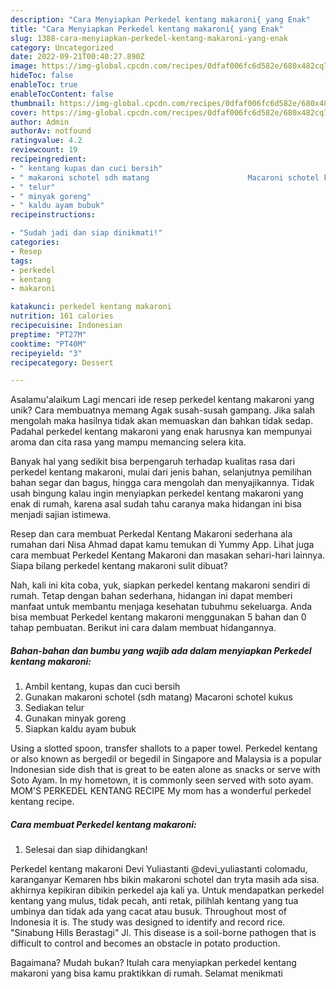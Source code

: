 ```yaml
---
description: "Cara Menyiapkan Perkedel kentang makaroni{ yang Enak"
title: "Cara Menyiapkan Perkedel kentang makaroni{ yang Enak"
slug: 1388-cara-menyiapkan-perkedel-kentang-makaroni-yang-enak
category: Uncategorized
date: 2022-09-21T00:40:27.890Z
image: https://img-global.cpcdn.com/recipes/0dfaf006fc6d582e/680x482cq70/perkedel-kentang-makaroni-foto-resep-utama.jpg
hideToc: false
enableToc: true
enableTocContent: false
thumbnail: https://img-global.cpcdn.com/recipes/0dfaf006fc6d582e/680x482cq70/perkedel-kentang-makaroni-foto-resep-utama.jpg
cover: https://img-global.cpcdn.com/recipes/0dfaf006fc6d582e/680x482cq70/perkedel-kentang-makaroni-foto-resep-utama.jpg
author: Admin
authorAv: notfound
ratingvalue: 4.2
reviewcount: 19
recipeingredient:
- " kentang kupas dan cuci bersih"
- " makaroni schotel sdh matang                      Macaroni schotel kukus"
- " telur"
- " minyak goreng"
- " kaldu ayam bubuk"
recipeinstructions:

- "Sudah jadi dan siap dinikmati!"
categories:
- Resep
tags:
- perkedel
- kentang
- makaroni

katakunci: perkedel kentang makaroni 
nutrition: 161 calories
recipecuisine: Indonesian
preptime: "PT27M"
cooktime: "PT40M"
recipeyield: "3"
recipecategory: Dessert

---
```



Asalamu'alaikum Lagi mencari ide resep perkedel kentang makaroni yang unik? Cara membuatnya memang Agak susah-susah gampang. Jika salah mengolah maka hasilnya tidak akan memuaskan dan bahkan tidak sedap. Padahal perkedel kentang makaroni yang enak harusnya kan mempunyai aroma dan cita rasa yang mampu memancing selera kita.


Banyak hal yang sedikit bisa berpengaruh terhadap kualitas rasa dari perkedel kentang makaroni, mulai dari jenis bahan, selanjutnya pemilihan bahan segar dan bagus, hingga cara mengolah dan menyajikannya. Tidak usah bingung kalau ingin menyiapkan perkedel kentang makaroni yang enak di rumah, karena asal sudah tahu caranya maka hidangan ini bisa menjadi sajian istimewa.

Resep dan cara membuat Perkedal Kentang Makaroni sederhana ala rumahan dari Nisa Ahmad dapat kamu temukan di Yummy App. Lihat juga cara membuat Perkedel Kentang Makaroni dan masakan sehari-hari lainnya. Siapa bilang perkedel kentang makaroni sulit dibuat?


Nah, kali ini kita coba, yuk, siapkan perkedel kentang makaroni sendiri di rumah. Tetap dengan bahan sederhana, hidangan ini dapat memberi manfaat untuk membantu menjaga kesehatan tubuhmu sekeluarga. Anda bisa membuat Perkedel kentang makaroni menggunakan 5 bahan dan 0 tahap pembuatan. Berikut ini cara dalam membuat hidangannya.

<!--inarticleads1-->

##### Bahan-bahan dan bumbu yang wajib ada dalam menyiapkan Perkedel kentang makaroni:

1. Ambil  kentang, kupas dan cuci bersih
1. Gunakan  makaroni schotel (sdh matang)                      Macaroni schotel kukus
1. Sediakan  telur
1. Gunakan  minyak goreng
1. Siapkan  kaldu ayam bubuk


Using a slotted spoon, transfer shallots to a paper towel. Perkedel kentang or also known as bergedil or begedil in Singapore and Malaysia is a popular Indonesian side dish that is great to be eaten alone as snacks or serve with Soto Ayam. In my hometown, it is commonly seen served with soto ayam. MOM&#39;S PERKEDEL KENTANG RECIPE My mom has a wonderful perkedel kentang recipe. 

<!--inarticleads2-->

##### Cara membuat Perkedel kentang makaroni:


1. Selesai dan siap dihidangkan!

Perkedel kentang makaroni Devi Yuliastanti @devi_yuliastanti colomadu, karanganyar Kemaren hbs bikin makaroni schotel dan tryta masih ada sisa. akhirnya kepikiran dibikin perkedel aja kali ya. Untuk mendapatkan perkedel kentang yang mulus, tidak pecah, anti retak, pilihlah kentang yang tua umbinya dan tidak ada yang cacat atau busuk. Throughout most of Indonesia it is. The study was designed to identify and record rice. &#34;Sinabung Hills Berastagi&#34; Jl. This disease is a soil-borne pathogen that is difficult to control and becomes an obstacle in potato production. 

Bagaimana? Mudah bukan? Itulah cara menyiapkan perkedel kentang makaroni yang bisa kamu praktikkan di rumah. Selamat menikmati
